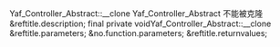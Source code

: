 <?xml version="1.0" encoding="utf-8"?>
<!-- $Revision: 327672 $ -->

<refentry xml:id="yaf-controller-abstract.clone" xmlns="http://docbook.org/ns/docbook" xmlns:xlink="http://www.w3.org/1999/xlink">
 <refnamediv>
  <refname>Yaf_Controller_Abstract::__clone</refname>
  <refpurpose>Yaf_Controller_Abstract 不能被克隆</refpurpose>
 </refnamediv>

 <refsect1 role="description">
  &reftitle.description;
  <methodsynopsis>
   <modifier>final</modifier> <modifier>private</modifier> <type>void</type><methodname>Yaf_Controller_Abstract::__clone</methodname>
   <void />
  </methodsynopsis>
  <para>

  </para>
 </refsect1>

 <refsect1 role="parameters">
  &reftitle.parameters;
  &no.function.parameters;
 </refsect1>

 <refsect1 role="returnvalues">
  &reftitle.returnvalues;
  <para>

  </para>
 </refsect1>


</refentry>

<!-- Keep this comment at the end of the file
Local variables:
mode: sgml
sgml-omittag:t
sgml-shorttag:t
sgml-minimize-attributes:nil
sgml-always-quote-attributes:t
sgml-indent-step:1
sgml-indent-data:t
indent-tabs-mode:nil
sgml-parent-document:nil
sgml-default-dtd-file:"~/.phpdoc/manual.ced"
sgml-exposed-tags:nil
sgml-local-catalogs:nil
sgml-local-ecat-files:nil
End:
vim600: syn=xml fen fdm=syntax fdl=2 si
vim: et tw=78 syn=sgml
vi: ts=1 sw=1
-->
